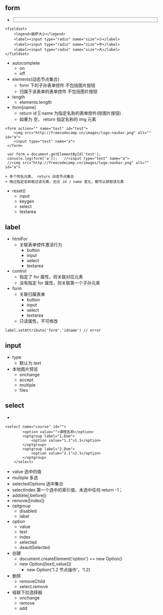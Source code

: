 ## form
- <fieldset>
```
<fieldset>
    <legend>披萨大小</legend>
    <label><input type="radio" name="size">小</label>
    <label><input type="radio" name="size">中</label>
    <label><input type="radio" name="size">大</label>
</fieldset>
```

- autocomplete
    + on
    + off
- elements(动态节点集合)
    +  form 下的子孙表单控件 不包括图片按钮
    +  归属于该表单的表单控件 不包括图片按钮
- length
    + elements.length
- form[name]
    + return id || name 为指定名称的表单控件(除图片按钮)
    + 如果为 空， return 指定名称的 img 元素
```
<form action="" name="test" id="test"> 
    <img src="http://freecodecamp.cn/images/logo-navbar.png" alt="" id="a">
    <input type="text" name="a">
 </form>

 var form = document.getElementById('test');
 console.log(form['a']);   //<input type="text" name="a">
 //<img src="http://freecodecamp.cn/images/logo-navbar.png" alt="" id="a">
```
    + 多个同名元素， return 动态节点集合
    + 用过指定名称取过该元素，无论 id / name 变化，都可以获取该元素
- reset()
    + input
    + keygen
    + select
    + textarea
    

## label
- htmlFor
    + 关联表单控件激活行为
        *  button
        *  input
        *  select
        *  textarea
- control
    + 指定了 for 属性，则关联对应元素
    + 没有指定 for 属性，则关联第一个子孙元素
- form
    + 关联归属表单
        *  button
        *  input
        *  select
        *  textarea
    + 只读属性，不可修改
```
label.setAttribute('form','idname') // error
```


## input
- type
    + 默认为 text
- 本地图片预览
    + onchange
    + accept
    + multiple
    + files

## select
- <optgroup>
```
<select name="course" id="">
        <option value="">课程名称</option>
        <optgroup label="1.Dom">
            <option value="1.1">1.1</option>
        </optgroup>
        <optgroup label="2.Dom">
            <option value="2.1">2.1</option>
        </optgroup>
    </select>
```
- value 选中的值
- multiple 多选
- selectedOptions 选中集合
- selectIndex 第一个选中的索引值，未选中任何 return -1；
- add(ele[,before])
- remove([index])
- optgroup
    + disabled
    + label
- option
    + value
    + text
    + index
    + selected
    + deaultSelected
- 创建
    +  document.createElement('option') == new Option()
    +  new Option([text[,value]])
        *  new Option('1.2 节点操作'，‘1.2)
- 删除
    +  removeChild
    +  select.remove
- 级联下拉选择器
    +  onchange
    + remove
    + add









